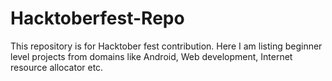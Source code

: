 # Hacktoberfest-Repo
This repository is for Hacktober fest contribution. Here I am listing beginner level projects from domains like Android, Web development, Internet resource allocator etc.
